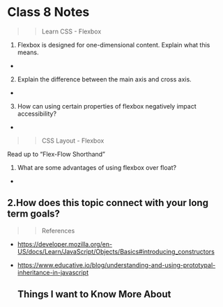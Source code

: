 # Class 8 Notes

>> Learn CSS - Flexbox

1. Flexbox is designed for one-dimensional content. Explain what this means.
 -
 
2. Explain the difference between the main axis and cross axis.
 -
 
3. How can using certain properties of flexbox negatively impact accessibility?
 -

>> CSS Layout - Flexbox

Read up to “Flex-Flow Shorthand”

1. What are some advantages of using flexbox over float?
 -
 
2.How does this topic connect with your long term goals?
 -
 
 
 
>> References

- https://developer.mozilla.org/en-US/docs/Learn/JavaScript/Objects/Basics#introducing_constructors
- https://www.educative.io/blog/understanding-and-using-prototypal-inheritance-in-javascript


  ## Things I want to Know More About
